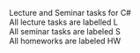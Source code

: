Lecture and Seminar tasks for C#  
All lecture tasks are labelled L  
All seminar tasks are labeled S  
All homeworks are labeled HW  
